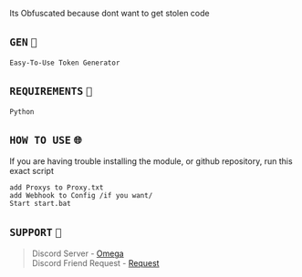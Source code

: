 Its Obfuscated because dont want to get stolen code

## `GEN` `🤡`
```
Easy-To-Use Token Generator
```
## `REQUIREMENTS` `📜`
```
Python 
```

## `HOW TO USE` `🌐`
If you are having trouble installing the module, or github repository, run this exact script
```
add Proxys to Proxy.txt
add Webhook to Config /if you want/
Start start.bat
```

## `SUPPORT` `👋`
> Discord Server - [Omega](https://discord.gg/aJUf8TJ2Kp) <br>
> Discord Friend Request - [Request](https://discord.gg/nsdpXqVM)
